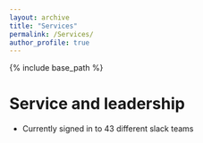 ```yaml
---
layout: archive
title: "Services"
permalink: /Services/
author_profile: true
---
```


{% include base_path %}


  
Service and leadership
======
* Currently signed in to 43 different slack teams
